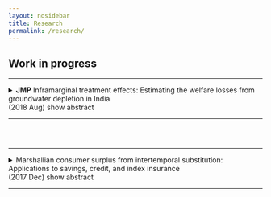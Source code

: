 ```yaml
---
layout: nosidebar
title: Research
permalink: /research/
---
```


## Work in progress

<hr/>
<details title="ite">
<summary><strong>JMP</strong> Inframarginal treatment effects: Estimating the welfare losses from groundwater depletion in India<br/>
(2018 Aug) <ar>show abstract</ar><hr/></summary>
<br/>Market failures in the management of groundwater, a common pool resource, have contributed to groundwater depletion in arid districts in India. An estimate of the effect of groundwater depletion on welfare is necessary to determine the optimal policy response. This paper does so by defining and estimating the Inframarginal Treatment Effect (ITE), the effect on welfare implied by an observed change in adoption of treatment (in this paper, irrigation) caused by a shift in potential utility under treatment (in this paper, groundwater depletion). I derive sufficient conditions for the ITE to be well defined and policy invariant. I show that a Local Average ITE can be estimated from the difference between two linear IV estimators, the first of which uses an instrument satisfying a non-standard exclusion restriction. This approach extends conventional revealed preference approaches by allowing estimation of welfare effects without an observable price of treatment. In my setting, I construct instruments for costs of irrigation using hydrogeological characteristics, and for potential revenue under irrigation using climate and soil characteristics. The estimated Local Average ITE implies a one standard deviation decrease in access to groundwater would cause welfare losses equal to 12.4% of agricultural revenue, while the estimated LATE implies observed agricultural revenue would fall by just 8.9%.
</details>
<hr style="visibility:hidden;height:12pt" />
<hr/>
<details title="cs">
<summary>Marshallian consumer surplus from intertemporal substitution: Applications to savings, credit, and index insurance<br/>
(2017 Dec) <ar>show abstract</ar><!--include link to paper here, should be href="{{ site.baseurl }}/assets/" with link name "paper"--><hr/></summary>
<br/>The welfare gains from a novel intertemporal substitution technology, such as a new credit or insurance product, are commonly measured using either its effect on a welfare proxy or by estimating a structural model. Using a welfare proxy is often undesirable due to noise in measurement and the challenge of converting estimated effects into a money metric, while structural approaches sometimes require strong functional form assumptions and can be skewed by unexpected moments of the data. In contrast, despite some drawbacks, Marshallian consumer surplus is frequently used as a metric for the welfare gains from access to a new product in a static setting, and with sufficient variation in prices may be relatively easy to precisely estimate. I show that under a broad class of models of dynamic optimization which nest Deaton (1991), Marshallian consumer surplus is a reasonable welfare metric for access to an intertemporal substitution technology. I demonstrate how to calculate it, and apply the approach to three experiments which randomly varied either interest rates or prices: I compare the welfare gains from grants of index insurance in Ghana to their actuarially fair value, I calculate the welfare gains to households from access to a leading MFI in Mexico, and I lower bound the foregone household welfare due to inattention to the Savers' Credit among households in the United States. In all cases, the calculation is straightforward, transparent, and can be represented graphically as a ``welfare triangle''.<br/><br/>
</details>

<script>
function getQueryVariable(variable)
{
       var query = window.location.search.substring(1);
       var vars = query.split("&");
       for (var i=0;i<vars.length;i++) {
               var pair = vars[i].split("=");
               if(pair[0] == variable){return pair[1];}
       }
       return(false);
}
var whichDetailsOpen = getQueryVariable("open");
var detailsCollection = document.getElementsByTagName("details");
function matchDetailsTitle()
{
       for (var i=0;i<detailsCollection.length;i++) {
               var detailsTitle = detailsCollection[i].getAttribute("title");
               if(detailsTitle == whichDetailsOpen){return i;}
       }
       return(-1)
}
var detailsTitle = matchDetailsTitle();
if(detailsTitle+1)
{
document.getElementsByTagName("details")[detailsTitle].setAttribute("open", "open");
//document.getElementsByTagName("details")[detailsTitle].scrollIntoView();
}
</script>


